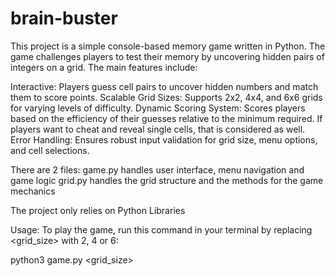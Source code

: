 # brain-buster
This project is a simple console-based memory game written in Python. The game challenges players to test their memory by uncovering hidden pairs of integers on a grid. The main features include:

Interactive: Players guess cell pairs to uncover hidden numbers and match them to score points.
Scalable Grid Sizes: Supports 2x2, 4x4, and 6x6 grids for varying levels of difficulty.
Dynamic Scoring System: Scores players based on the efficiency of their guesses relative to the minimum required. If players want to cheat and reveal single cells, that is considered as well.
Error Handling: Ensures robust input validation for grid size, menu options, and cell selections.

There are 2 files:
game.py handles user interface, menu navigation and game logic
grid.py handles the grid structure and the methods for the game mechanics

The project only relies on Python Libraries

Usage:
To play the game, run this command in your terminal by replacing <grid_size> with 2, 4 or 6:

python3 game.py <grid_size>
